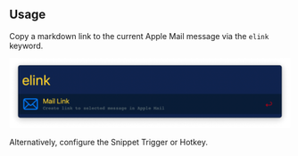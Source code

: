 ## Usage

Copy a markdown link to the current Apple Mail message via the `elink` keyword.

![Keyword to copy Mail link](images/elink.png)

Alternatively, configure the Snippet Trigger or Hotkey.
